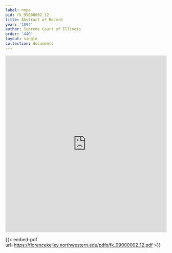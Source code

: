 ```yaml
---
label: nope
pid: fk_99000002_12
title: Abstract of Record
year: '1894'
author: Supreme Court of Illinois
order: '440'
layout: single
collection: documents
---
```

<iframe src="https://northwestern.app.box.com/embed/s/9a07764ehaqzaxyh1f6sojmvymnb5rzu?sortColumn=date&view=list" width="100%" height="550" frameborder="0" allowfullscreen webkitallowfullscreen msallowfullscreen></iframe>


{{< embed-pdf url=https://florencekelley.northwestern.edu/pdfs/fk_99000002_12.pdf >}}